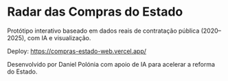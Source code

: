 # Radar das Compras do Estado

Protótipo interativo baseado em dados reais de contratação pública (2020–2025), com IA e visualização.

Deploy: https://compras-estado-web.vercel.app/

Desenvolvido por Daniel Polónia com apoio de IA para acelerar a reforma do Estado.
